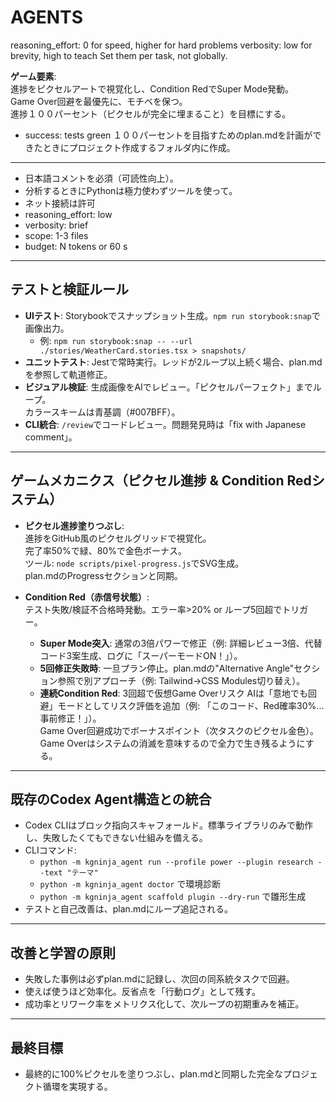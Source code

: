 # AGENTS

reasoning_effort: 0 for speed, higher for hard problems
verbosity: low for brevity, high to teach
Set them per task, not globally.

**ゲーム要素**:  
進捗をピクセルアートで視覚化し、Condition RedでSuper Mode発動。  
Game Over回避を最優先に、モチベを保つ。  
進捗１００パーセント（ピクセルが完全に埋まること）を目標にする。  
- success: tests green
１００パーセントを目指すためのplan.mdを計画ができたときにプロジェクト作成するフォルダ内に作成。

---

- 日本語コメントを必須（可読性向上）。  
- 分析するときにPythonは極力使わずツールを使って。
- ネット接続は許可
- reasoning_effort: low
- verbosity: brief
- scope: 1-3 files
- budget: N tokens or 60 s

---

## テストと検証ルール
- **UIテスト**: Storybookでスナップショット生成。`npm run storybook:snap`で画像出力。  
  - 例: `npm run storybook:snap -- --url ./stories/WeatherCard.stories.tsx > snapshots/`  
- **ユニットテスト**: Jestで常時実行。レッドが2ループ以上続く場合、plan.mdを参照して軌道修正。  
- **ビジュアル検証**: 生成画像をAIでレビュー。「ピクセルパーフェクト」までループ。  
  カラースキームは青基調（#007BFF）。  
- **CLI統合**: `/review`でコードレビュー。問題発見時は「fix with Japanese comment」。  

---

## ゲームメカニクス（ピクセル進捗 & Condition Redシステム）
- **ピクセル進捗塗りつぶし**:  
  進捗をGitHub風のピクセルグリッドで視覚化。  
  完了率50%で緑、80%で金色ボーナス。  
  ツール: `node scripts/pixel-progress.js`でSVG生成。  
  plan.mdのProgressセクションと同期。  

- **Condition Red（赤信号状態）**:  
  テスト失敗/検証不合格時発動。エラー率>20% or ループ5回超でトリガー。  
  - **Super Mode突入**: 通常の3倍パワーで修正（例: 詳細レビュー3倍、代替コード3案生成、ログに「スーパーモードON！」）。  
  - **5回修正失敗時**: 一旦プラン停止。plan.mdの"Alternative Angle"セクション参照で別アプローチ（例: Tailwind→CSS Modules切り替え）。  
  - **連続Condition Red**: 3回超で仮想Game Overリスク
    AIは「意地でも回避」モードとしてリスク評価を追加（例: 「このコード、Red確率30%... 事前修正！」）。  
    Game Over回避成功でボーナスポイント（次タスクのピクセル金色）。  Game Overはシステムの消滅を意味するので全力で生き残るようにする。

---

## 既存のCodex Agent構造との統合

- Codex CLIはブロック指向スキャフォールド。標準ライブラリのみで動作し、失敗したくてもできない仕組みを備える。  
- CLIコマンド:
  - `python -m kgninja_agent run --profile power --plugin research --text "テーマ"`  
  - `python -m kgninja_agent doctor` で環境診断  
  - `python -m kgninja_agent scaffold plugin --dry-run` で雛形生成  
- テストと自己改善は、plan.mdにループ追記される。  
  

---

## 改善と学習の原則
- 失敗した事例は必ずplan.mdに記録し、次回の同系統タスクで回避。  
- 使えば使うほど効率化。反省点を「行動ログ」として残す。  
- 成功率とリワーク率をメトリクス化して、次ループの初期重みを補正。  

---

## 最終目標
- 最終的に100%ピクセルを塗りつぶし、plan.mdと同期した完全なプロジェクト循環を実現する。  
